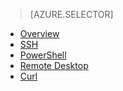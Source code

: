 > [AZURE.SELECTOR]
- [Overview](../articles/hdinsight/hdinsight-use-mapreduce.md)
- [SSH](../articles/hdinsight/hdinsight-hadoop-use-mapreduce-ssh.md)
- [PowerShell](../articles/hdinsight/hdinsight-hadoop-use-mapreduce-powershell.md)
- [Remote Desktop](../articles/hdinsight/hdinsight-hadoop-use-mapreduce-remote-desktop.md)
- [Curl](../articles/hdinsight/hdinsight-hadoop-use-mapreduce-curl.md)

<!---HONumber=July15_HO2-->